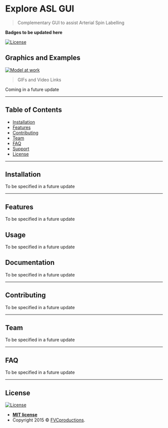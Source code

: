 # Explore ASL GUI

> Complementary GUI to assist Arterial Spin Labelling

**Badges to be updated here**

[![License](http://img.shields.io/:license-mit-blue.svg?style=flat-square)](http://badges.mit-license.org)

## Graphics and Examples

[![Model at work](https://imgur.com/a/KbHLrAA)]()

> GIFs and Video Links

Coming in a future update

---

## Table of Contents

- [Installation](#installation)
- [Features](#features)
- [Contributing](#contributing)
- [Team](#team)
- [FAQ](#faq)
- [Support](#support)
- [License](#license)

---

## Installation

To be specified in a future update


---

## Features

To be specified in a future update

## Usage

To be specified in a future update

## Documentation

To be specified in a future update

---

## Contributing

To be specified in a future update

---

## Team

To be specified in a future update

---

## FAQ

To be specified in a future update

---

## License

[![License](http://img.shields.io/:license-mit-blue.svg?style=flat-square)](http://badges.mit-license.org)

- **[MIT license](http://opensource.org/licenses/mit-license.php)**
- Copyright 2015 © <a href="http://fvcproductions.com" target="_blank">FVCproductions</a>.
